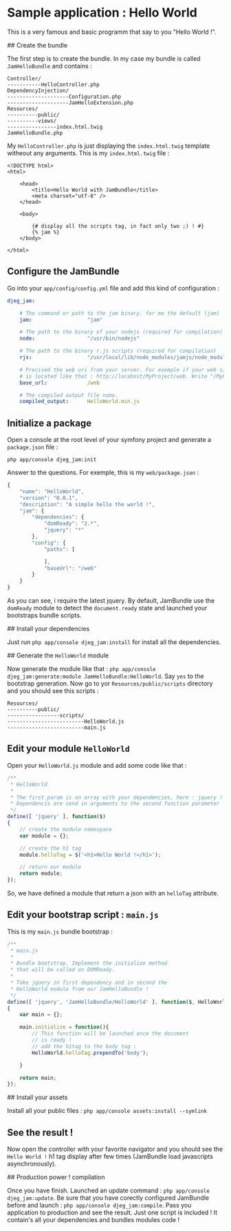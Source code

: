 Sample application : Hello World
================================

This is a very famous and basic programm that say to you "Hello World !".

## Create the bundle

The first step is to create the bundle. In my case my bundle is called
`JamHelloBundle` and contains :

```
Controller/
-----------HelloController.php
DependencyInjection/
--------------------Configuration.php
--------------------JamHelloExtension.php
Resources/
----------public/
----------views/
----------------index.html.twig
JamHelloBundle.php
```

My `HelloController.php` is just displaying the `index.html.twig` template witheout any arguments.
This is my `index.html.twig` file :

```html+jinja
<!DOCTYPE html>
<html>
	
	<head>
		<title>Hello World with JamBundle</title>
		<meta charset="utf-8" />
	</head>

	<body>

		{# display all the scripts tag, in fact only two ;) ! #}
		{% jam %}
	</body>

</html>
```

## Configure the JamBundle

Go into your `app/config/config.yml` file and add this kind of configuration :

```yaml
djeg_jam:

    # The command or path to the jam binary. for me the default (jam)
    jam:                  "jam"

    # The path to the binary of your nodejs (required for compilation)
    node:                 "/usr/bin/nodejs"

    # The path to the binary r.js scripts (required for compilation)
    rjs:                  "/usr/local/lib/node_modules/jamjs/node_modules/.bin/r.js" 

    # Precised the web uri from your server. For exemple if your web site
    # is located like that : http://locahost/MyProject/web. Write "/MyProject/web".
    base_url:             /web

    # The compiled output file name.
    compiled_output:      HelloWorld.min.js
```

## Initialize a package

Open a console at the root level of your symfony project and generate a `package.json` file :

```
php app/console djeg_jam:init
```

Answer to the questions. For exemple, this is my `web/package.json` :

```javascript
{
    "name": "HelloWorld",
    "version": "0.0.1",
    "description": "A simple hello the world !",
    "jam": {
        "dependencies": {
            "domReady": "2.*",
            "jquery": "*"
        },
        "config": {
            "paths": [

            ],
            "baseUrl": "/web"
        }
    }
}
```

As you can see, i require the latest jquery. By default, JamBundle use the `domReady` module to detect
the `document.ready` state and launched your bootstraps bundle scripts.

## Install your dependencies

Just run `php app/console djeg_jam:install` for install all the dependencies.

## Generate the `HelloWorld` module

Now generate the module like that : `php app/console djeg_jam:generate:module JamHelloBundle:HelloWorld`.
Say `yes` to the bootstrap generation. Now go to yor `Resources/public/scripts` directory and you should
see this scripts :

```
Resources/
----------public/
-----------------scripts/
-------------------------HelloWorld.js
-------------------------main.js
```

## Edit your module `HelloWorld`

Open your `HelloWorld.js` module and add some code like that :

```javascript
/**
 * HelloWorld
 * 
 * The first param is an array with your dependencies, here : jquery !
 * Dependencis are send in arguments to the second function parameter
 */
define([ 'jquery' ], function($)
{
	// create the module namespace
	var module = {};

	// create the h1 tag
	module.helloTag = $('<h1>Hello World !</h1>');

	// return our module
	return module;
});
```
So, we have defined a module that return a json with an `helloTag` attribute.

## Edit your bootstrap script : `main.js`

This is my `main.js` bundle bootstrap :

```javascript
/**
 * main.js
 *
 * Bundle bootstrap. Implement the initialize method
 * that will be called on DOMReady.
 *
 * Take jquery in first dependency and in second the
 * HelloWorld module from our JamHelloBundle !
 */
define([ 'jquery', 'JamHelloBundle/HelloWorld' ], function($, HelloWorld)
{
	var main = {};

	main.initialize = function(){
		// This function will be launched once the document
		// is ready !
		// add the h1tag to the body tag :
		HelloWorld.helloTag.prependTo('body');

	}

	return main;
});
```

## Install your assets

Install all your public files : `php app/console assets:install --symlink`

## See the result !

Now open the controller with your favorite navigator and you should see the `Hello World !`
h1 tag display after few times (JamBundle load javascripts asynchronously).

## Production power ! compilation

Once you have finish. Launched an update command : `php app/console djeg_jam:update`. Be sure
that you have corectly configured JamBundle before and launch : `php app/console djeg_jam:compile`.
Pass you application to production and see the result. Just one script is included ! It contain's
all your dependencies and bundles modules code !